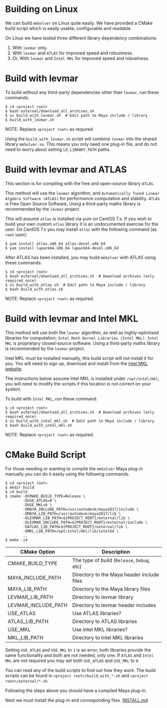 # Building on Linux

We can build `mmSolver` on Linux quite easily. We have provided a
CMake build script which is easily usable, configurable and readable.

On Linux we have tested three different library dependency combinations:
1. With `levmar` only.
2. With `levmar` and `ATLAS` for improved speed and robustness.
3. Or, With `levmar` and `Intel MKL` for improved speed and robustness.

# Build with levmar

To build without any third-party dependencies other than `levmar`, run
these commands:
```commandline
$ cd <project root>
$ bash external/download_all_archives.sh
$ vi build_with_levmar.sh  # Edit path to Maya include / library
$ build_with_levmar.sh
```

NOTE: Replace ``<project root>`` as required.

Using the `build_with_levmar.sh` script will combine `levmar`
into the shared library `mmSolver.so`. This means you only need one
plug-in file, and do not need to worry about setting
`LD_LIBRARY_PATH` paths.

# Build with levmar and ATLAS

This section is for compiling with the free and open-source library
`ATLAS`.

This method will use the `levmar` algorithm, and `Automatically Tuned
Linear Algebra Software (ATLAS)` for performance computation and
stability. `ATLAS` is Free Open Source Software, Using a third-party
maths library is recommended by the `levmar` project.

This will assume `atlas` is installed via yum on CentOS 7.x. If you
wish to build your own custom `atlas` library it is an undocumented
exercise for the user. On CentOS 7.x you may install `atlas` with the
following command (as `root` user):

```commandline
$ yum install atlas.x86_64 atlas-devel.x86_64
$ yum install lapack64.x86_64 lapack64-devel.x86_64
```

After ATLAS has been installed, you may build `mmSolver`
with ATLAS using these commands:
```commandline
$ cd <project root>
$ bash external/download_all_archives.sh  # Download archives (only required once)
$ vi build_with_atlas.sh  # Edit path to Maya include / library
$ bash build_with_atlas.sh
```

NOTE: Replace ``<project root>`` as required.

# Build with levmar and Intel MKL

This method will use both the `levmar` algorithm, as well as
highly-optimised libraries for computation; `Intel Math Kernel
Libraries (Intel MKL)`. `Intel MKL` is proprietary closed-source
software. Using a third-party maths library is recommended by the
`levmar` project.

Intel MKL must be installed manually, this build script will not
install it for you. You will need to sign up, download and install
from the [Intel MKL website](https://software.intel.com/en-us/mkl).

The instructions below assume Intel MKL is installed under
`/opt/intel/mkl`, you will need to modify the scripts if this location
is not correct on your system.

To build with `Intel MKL`, run these command:
```commandline
$ cd <project root>
$ bash external/download_all_archives.sh  # Download archives (only required once)
$ vi build_with_intel_mkl.sh  # Edit path to Maya include / library
$ bash build_with_intel_mkl.sh
```

NOTE: Replace ``<project root>`` as required.

# CMake Build Script

For those needing or wanting to compile the ``mmSolver`` Maya plug-in
manually you can do it easily using the following commands.

```commandline
$ cd <project root>
$ mkdir build
$ cd build
$ cmake -DCMAKE_BUILD_TYPE=Release \
        -DUSE_ATLAS=0 \
        -DUSE_MKL=0 \
        -DMAYA_INCLUDE_PATH=/usr/autodesk/maya2017/include \
        -DMAYA_LIB_PATH=/usr/autodesk/maya2017/lib \
        -DLEVMAR_LIB_PATH=${PROJECT_ROOT}/external/lib \
        -DLEVMAR_INCLUDE_PATH=${PROJECT_ROOT}/external/include \
        -DATLAS_LIB_PATH=${PROJECT_ROOT}/external/lib \
        -DMKL_LIB_PATH=/opt/intel/mkl/lib/intel64 \
        ..
$ make -j4
```

| CMake Option         | Description                                 |
| -------------------- | ------------------------------------------- |
| CMAKE_BUILD_TYPE     | The type of build (`Release`, `Debug`, etc) |
| MAYA_INCLUDE_PATH    | Directory to the Maya header include files  |
| MAYA_LIB_PATH        | Directory to the Maya library files         |
| LEVMAR_LIB_PATH      | Directory to levmar library                 |
| LEVMAR_INCLUDE_PATH  | Directory to levmar header includes         |
| USE_ATLAS            | Use ATLAS libraries?                        |
| ATLAS_LIB_PATH       | Directory to ATLAS libraries                |
| USE_MKL              | Use Intel MKL libraries?                    |
| MKL_LIB_PATH         | Directory to Intel MKL libraries            |

Setting ``USE_ATLAS`` and ``USE_MKL`` to ``1`` is an error, both
libraries provide the same functionality and both are not needed,
only one. If `ATLAS` and `Intel MKL` are not required you may set both
``USE_ATLAS`` and ``USE_MKL`` to ``0``.

You can read any of the build scripts to find out how they work.
The build scripts can be found in `<project root>/build_with_*.sh`
and `<project root>/external/*.sh`.

Following the steps above you should have a compiled Maya plug-in.

Next we must install the plug-in and corresponding files.
[INSTALL.md](https://github.com/david-cattermole/mayaMatchMoveSolver/blob/master/INSTALL.md)
